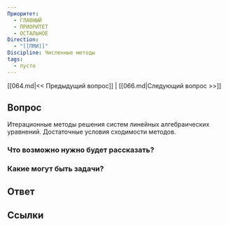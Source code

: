 ```yaml
---
Приоритет:
  - ГЛАВНЫЙ
  - ПРИОРИТЕТ
  - ОСТАЛЬНОЕ
Direction:
  - "[[ПМИ]]" 
Discipline: Численные методы 
tags:
  - пусто
---
```

[[064.md|<< Предыдущий вопрос]] | [[066.md|Следующий вопрос >>]]
## Вопрос

Итерационные методы решения систем линейных алгебраических уравнений. Достаточные условия сходимости методов.

### Что возможно нужно будет рассказать?

### Какие могут быть задачи?

## Ответ

## Ссылки
